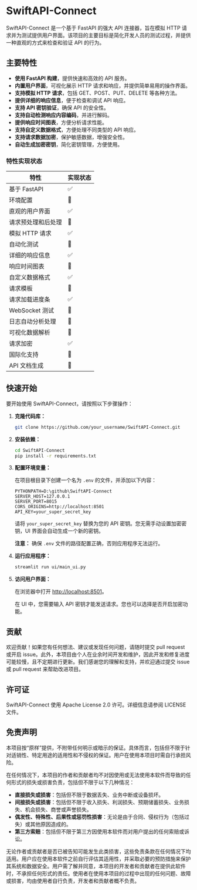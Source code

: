 # SwiftAPI-Connect

SwiftAPI-Connect 是一个基于 FastAPI 的强大 API 连接器，旨在模拟 HTTP 请求并为测试提供用户界面。该项目的主要目标是简化开发人员的测试过程，并提供一种直观的方式来检查和验证 API 的行为。

## 主要特性

- **使用 FastAPI 构建**，提供快速和高效的 API 服务。
- **内置用户界面**，可视化展示 HTTP 请求和响应，并提供简单易用的操作界面。
- **支持模拟 HTTP 请求**，包括 GET、POST、PUT、DELETE 等各种方法。
- **提供详细的响应信息**，便于检查和调试 API 响应。
- **支持 API 密钥验证**，确保 API 的安全性。
- **支持自动检测响应内容编码**，并进行解码。
- **提供响应时间图表**，方便分析请求性能。
- **支持自定义数据格式**，方便处理不同类型的 API 响应。
- **支持请求数据加密**，保护敏感数据，增强安全性。
- **自动生成加密密钥**，简化密钥管理，方便使用。

### 特性实现状态

| 特性 | 实现状态 |
|---|---|
| 基于 FastAPI | ✅ |
| 环境配置 | 🚧 |
| 直观的用户界面 | ✅ |
| 请求预处理和后处理 | 🚧 |
| 模拟 HTTP 请求 | ✅ |
| 自动化测试 | 🚧 |
| 详细的响应信息 | ✅ |
| 响应时间图表 | 🚧 |
| 自定义数据格式 | ✅ |
| 请求模板 | 🚧 |
| 请求加载进度条 | ✅ |
| WebSocket 测试 | 🚧 |
| 日志自动分析处理 | 🚧 |
| 可视化数据解析 | 🚧 |
| 请求加密 | ✅ |
| 国际化支持 | 🚧 |
| API 文档生成 | 🚧 |

## 快速开始

要开始使用 SwiftAPI-Connect，请按照以下步骤操作：

1. **克隆代码库：**

   ```bash
   git clone https://github.com/your_username/SwiftAPI-Connect.git
   ```

2. **安装依赖：**

   ```bash
   cd SwiftAPI-Connect
   pip install -r requirements.txt
   ```

3. **配置环境变量：**

   在项目根目录下创建一个名为 `.env` 的文件，并添加以下内容：

   ```env
   PYTHONPATH=D:\github\SwiftAPI-Connect
   SERVER_HOST=127.0.0.1
   SERVER_PORT=8015
   CORS_ORIGINS=http://localhost:8501
   API_KEY=your_super_secret_key

   ```

   请将 `your_super_secret_key` 替换为您的 API 密钥。您无需手动设置加密密钥，UI 界面会自动生成一个新的密钥。

   **注意：** 确保 `.env` 文件的路径配置正确，否则应用程序无法运行。

4. **运行应用程序：**

   ```bash
   streamlit run ui/main_ui.py
   ```

5. **访问用户界面：**

   在浏览器中打开 [http://localhost:8501](http://localhost:8501)。

   在 UI 中，您需要输入 API 密钥才能发送请求。您也可以选择是否开启加密功能。

## 贡献

欢迎贡献！如果您有任何想法、建议或发现任何问题，请随时提交 pull request 或开启 issue。此外，本项目由个人在业余时间开发和维护，因此开发和修复进度可能较慢，且不定期进行更新。我们感谢您的理解和支持，并欢迎通过提交 issue 或 pull request 来帮助改进项目。

## 许可证

SwiftAPI-Connect 使用 Apache License 2.0 许可。详细信息请参阅 LICENSE 文件。

## 免责声明

本项目按“原样”提供，不附带任何明示或暗示的保证。具体而言，包括但不限于针对适销性、特定用途的适用性和不侵权的保证。用户在使用本项目时需自行承担风险。

在任何情况下，本项目的作者和贡献者均不对因使用或无法使用本软件而导致的任何形式的损失或损害负责，包括但不限于以下几种情况：

- **直接损失或损害**：包括但不限于数据丢失、业务中断或设备损坏。
- **间接损失或损害**：包括但不限于收入损失、利润损失、预期储蓄损失、业务损失、机会损失、商誉或声誉损失。
- **偶发性、特殊性、后果性或惩罚性损害**：无论是由于合同、侵权行为（包括过失）或其他原因造成的。
- **第三方索赔**：包括但不限于第三方因使用本软件而对用户提出的任何索赔或诉讼。

无论作者或贡献者是否已被告知可能发生此类损害，这些免责条款在任何情况下均适用。用户应在使用本软件之前自行评估其适用性，并采取必要的预防措施来保护其系统和数据安全。用户需了解并同意，本项目的开发者和贡献者在提供此软件时，不承担任何形式的责任。使用者在使用本项目的过程中出现的任何问题、故障或损害，均由使用者自行负责，开发者和贡献者概不负责。